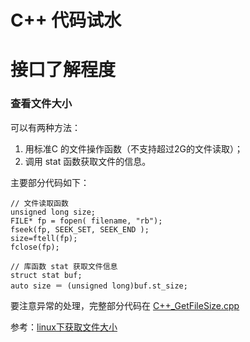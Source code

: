 # C++ 代码试水


# 接口了解程度

### 查看文件大小

可以有两种方法：

1. 用标准C 的文件操作函数（不支持超过2G的文件读取）；
2. 调用 stat 函数获取文件的信息。

主要部分代码如下：

    // 文件读取函数
    unsigned long size;
    FILE* fp = fopen( filename, "rb");
    fseek(fp, SEEK_SET, SEEK_END );
    size=ftell(fp);
    fclose(fp);

    // 库函数 stat 获取文件信息
    struct stat buf;
    auto size ＝ (unsigned long)buf.st_size;

要注意异常的处理，完整部分代码在 [C++_GetFileSize.cpp](C++_Code/C++_GetFileSize.cpp)

参考：[linux下获取文件大小](http://www.vimer.cn/2009/12/linux下获取文件大小.html)

